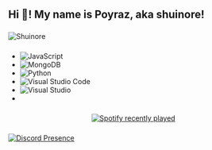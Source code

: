 <h2 align="left">Hi 👋! My name is Poyraz, aka shuinore!</h2>

###

<img src="https://komarev.com/ghpvc/?username=Shuinore&label=Ziyaretçi%20Sayısı&color=723F98" alt="Shuinore"/>

###

- ![JavaScript](https://img.shields.io/badge/javascript-%23323330.svg?style=for-the-badge&logo=javascript&logoColor=%23F7DF1E)
- ![MongoDB](https://img.shields.io/badge/MongoDB-%234ea94b.svg?style=for-the-badge&logo=mongodb&logoColor=white)
- ![Python](https://img.shields.io/badge/python-3670A0?style=for-the-badge&logo=python&logoColor=ffdd54)
- ![Visual Studio Code](https://img.shields.io/badge/Visual%20Studio%20Code-0078d7.svg?style=for-the-badge&logo=visual-studio-code&logoColor=white)
- ![Visual Studio](https://img.shields.io/badge/Visual%20Studio-5C2D91.svg?style=for-the-badge&logo=visual-studio&logoColor=white)
- 
###

<div align="center">
  <a href="https://open.spotify.com/user/sgmz0xjh6bf04id5r2f9pz36y">
    <img src="https://spotify-recently-played-readme.vercel.app/api?user=sgmz0xjh6bf04id5r2f9pz36y&count=5&unique=false" alt="Spotify recently played"  />
  </a>
</div>

###

[![Discord Presence](https://lanyard.cnrad.dev/api/453576139240112138)](https://discord.com/users/453576139240112138)
